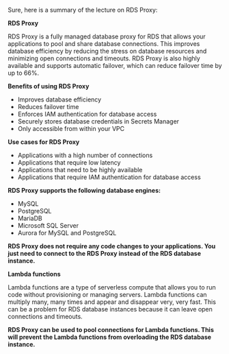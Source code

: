 Sure, here is a summary of the lecture on RDS Proxy:

**RDS Proxy**

RDS Proxy is a fully managed database proxy for RDS that allows your applications to pool and share database connections. This improves database efficiency by reducing the stress on database resources and minimizing open connections and timeouts. RDS Proxy is also highly available and supports automatic failover, which can reduce failover time by up to 66%.

**Benefits of using RDS Proxy**

- Improves database efficiency
- Reduces failover time
- Enforces IAM authentication for database access
- Securely stores database credentials in Secrets Manager
- Only accessible from within your VPC

**Use cases for RDS Proxy**

- Applications with a high number of connections
- Applications that require low latency
- Applications that need to be highly available
- Applications that require IAM authentication for database access

**RDS Proxy supports the following database engines:**

- MySQL
- PostgreSQL
- MariaDB
- Microsoft SQL Server
- Aurora for MySQL and PostgreSQL

**RDS Proxy does not require any code changes to your applications. You just need to connect to the RDS Proxy instead of the RDS database instance.**

**Lambda functions**

Lambda functions are a type of serverless compute that allows you to run code without provisioning or managing servers. Lambda functions can multiply many, many times and appear and disappear very, very fast. This can be a problem for RDS database instances because it can leave open connections and timeouts.

**RDS Proxy can be used to pool connections for Lambda functions. This will prevent the Lambda functions from overloading the RDS database instance.**